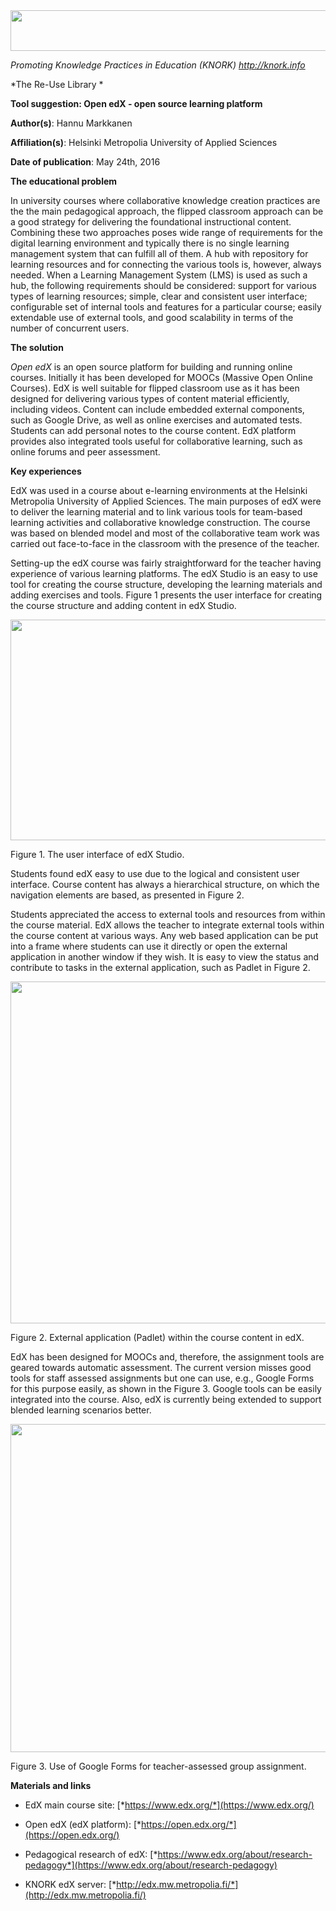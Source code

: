 <img src="md\img088/media/image05.png" width="624" height="65" />

*Promoting Knowledge Practices in Education (KNORK) http://knork.info*

*The Re-Use Library *

**Tool suggestion: Open edX - open source learning platform**

**Author(s)**: Hannu Markkanen

**Affiliation(s)**: Helsinki Metropolia University of Applied Sciences

**Date of publication**: May 24th, 2016

**The educational problem**

In university courses where collaborative knowledge creation practices are the the main pedagogical approach, the flipped classroom approach can be a good strategy for delivering the foundational instructional content. Combining these two approaches poses wide range of requirements for the digital learning environment and typically there is no single learning management system that can fulfill all of them. A hub with repository for learning resources and for connecting the various tools is, however, always needed. When a Learning Management System (LMS) is used as such a hub, the following requirements should be considered: support for various types of learning resources; simple, clear and consistent user interface; configurable set of internal tools and features for a particular course; easily extendable use of external tools, and good scalability in terms of the number of concurrent users.

**The solution**

*Open edX* is an open source platform for building and running online courses. Initially it has been developed for MOOCs (Massive Open Online Courses). EdX is well suitable for flipped classroom use as it has been designed for delivering various types of content material efficiently, including videos. Content can include embedded external components, such as Google Drive, as well as online exercises and automated tests. Students can add personal notes to the course content. EdX platform provides also integrated tools useful for collaborative learning, such as online forums and peer assessment.

**Key experiences**

EdX was used in a course about e-learning environments at the Helsinki Metropolia University of Applied Sciences. The main purposes of edX were to deliver the learning material and to link various tools for team-based learning activities and collaborative knowledge construction. The course was based on blended model and most of the collaborative team work was carried out face-to-face in the classroom with the presence of the teacher.

Setting-up the edX course was fairly straightforward for the teacher having experience of various learning platforms. The edX Studio is an easy to use tool for creating the course structure, developing the learning materials and adding exercises and tools. Figure 1 presents the user interface for creating the course structure and adding content in edX Studio.

<img src="md\img088/media/image06.png" width="624" height="353" />

Figure 1. The user interface of edX Studio.

Students found edX easy to use due to the logical and consistent user interface. Course content has always a hierarchical structure, on which the navigation elements are based, as presented in Figure 2.

Students appreciated the access to external tools and resources from within the course material. EdX allows the teacher to integrate external tools within the course content at various ways. Any web based application can be put into a frame where students can use it directly or open the external application in another window if they wish. It is easy to view the status and contribute to tasks in the external application, such as Padlet in Figure 2.

<img src="md\img088/media/image04.png" width="624" height="547" />

Figure 2. External application (Padlet) within the course content in edX.

EdX has been designed for MOOCs and, therefore, the assignment tools are geared towards automatic assessment. The current version misses good tools for staff assessed assignments but one can use, e.g., Google Forms for this purpose easily, as shown in the Figure 3. Google tools can be easily integrated into the course. Also, edX is currently being extended to support blended learning scenarios better.

<img src="md\img088/media/image07.png" width="624" height="525" />

Figure 3. Use of Google Forms for teacher-assessed group assignment.

**Materials and links**

-   EdX main course site: [*https://www.edx.org/*](https://www.edx.org/)

-   Open edX (edX platform): [*https://open.edx.org/*](https://open.edx.org/)

-   Pedagogical research of edX: [*https://www.edx.org/about/research-pedagogy*](https://www.edx.org/about/research-pedagogy)

-   KNORK edX server: [*http://edx.mw.metropolia.fi/*](http://edx.mw.metropolia.fi/)


